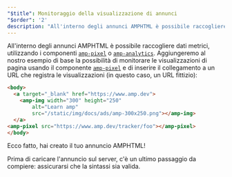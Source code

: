 ```yaml
---
"$title": Monitoraggio della visualizzazione di annunci
"$order": '2'
description: "All'interno degli annunci AMPHTML è possibile raccogliere dati metrici, utilizzando i componenti amp-pixel o amp-analytics. Aggiungeremo al nostro esempio di base la possibilità di monitorare le visualizzazioni di pagina ..."
---
```


All'interno degli annunci AMPHTML è possibile raccogliere dati metrici, utilizzando i componenti [`amp-pixel`](../../../../documentation/components/reference/amp-pixel.md) o [`amp-analytics`](../../../../documentation/components/reference/amp-analytics.md). Aggiungeremo al nostro esempio di base la possibilità di monitorare le visualizzazioni di pagina usando il componente [`amp-pixel`](../../../../documentation/components/reference/amp-pixel.md) e di inserire il collegamento a un URL che registra le visualizzazioni (in questo caso, un URL fittizio):

```html
<body>
  <a target="_blank" href="https://www.amp.dev">
    <amp-img width="300" height="250"
        alt="Learn amp"
        src="/static/img/docs/ads/amp-300x250.png"></amp-img>
  </a>
<amp-pixel src="https://www.amp.dev/tracker/foo"></amp-pixel>
</body>
```

Ecco fatto, hai creato il tuo annuncio AMPHTML!

Prima di caricare l'annuncio sul server, c'è un ultimo passaggio da compiere: assicurarsi che la sintassi sia valida.
